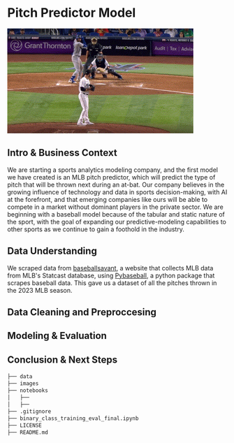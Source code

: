 # Pitch Predictor Model
![Alt text](images/floro_slider.gif)
## Intro & Business Context
We are starting a sports analytics modeling company, and the first model we have created is an MLB pitch predictor, which will predict the type of pitch that will be thrown next during an at-bat. Our company believes in the growing influence of technology and data in sports decision-making, with AI at the forefront, and that emerging companies like ours will be able to compete in a market without dominant players in the private sector. We are beginning with a baseball model because of the tabular and static nature of the sport, with the goal of expanding our predictive-modeling capabilities to other sports as we continue to gain a foothold in the industry.
## Data Understanding
We scraped data from [baseballsavant](https://baseballsavant.mlb.com/), a website that collects MLB data from MLB's Statcast database, using [Pybaseball](https://github.com/basstraining/pitch_predictor/tree/main/notebooks/pybaseball), a python package that scrapes baseball data. This gave us a dataset of all the pitches thrown in the 2023 MLB season.
## Data Cleaning and Preproccesing

## Modeling & Evaluation
## Conclusion & Next Steps








































```
├── data
├── images
├── notebooks
│   ├── 
│   ├── 
├── .gitignore
├── binary_class_training_eval_final.ipynb
├── LICENSE
├── README.md
```
